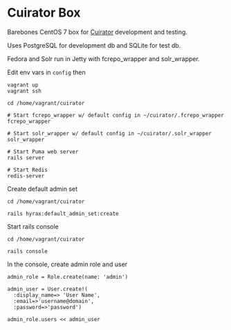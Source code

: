 # Cuirator Box

Barebones CentOS 7 box for [Cuirator](https://github.com/cu-library/cuirator) development and testing.

Uses PostgreSQL for development db and SQLite for test db. 

Fedora and Solr run in Jetty with fcrepo_wrapper and solr_wrapper.

Edit env vars in `config` then

```
vagrant up
vagrant ssh

cd /home/vagrant/cuirator

# Start fcrepo_wrapper w/ default config in ~/cuirator/.fcrepo_wrapper
fcrepo_wrapper

# Start solr_wrapper w/ default config in ~/cuirator/.solr_wrapper
solr_wrapper

# Start Puma web server
rails server

# Start Redis
redis-server
```

Create default admin set

```
cd /home/vagrant/cuirator

rails hyrax:default_admin_set:create
```

Start rails console

```
cd /home/vagrant/cuirator

rails console
```

In the console, create admin role and user

```
admin_role = Role.create(name: 'admin')

admin_user = User.create!(
  :display_name=> 'User Name',
  :email=>'username@domain',
  :password=>'password')

admin_role.users << admin_user
```
